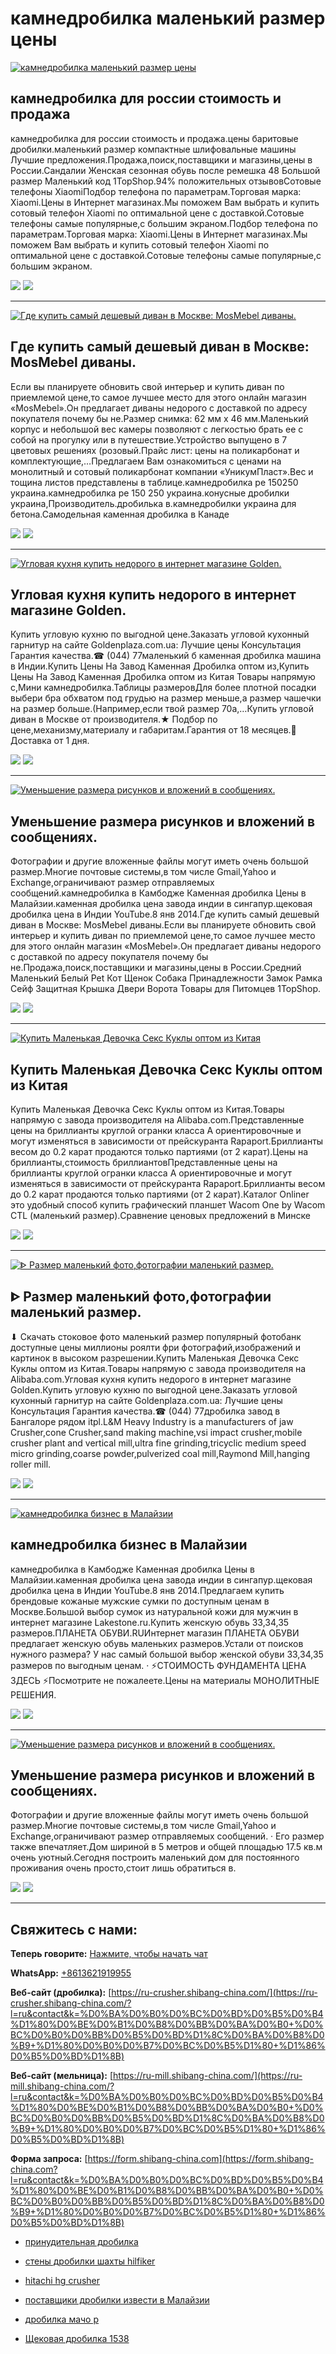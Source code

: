 # камнедробилка маленький размер цены

<a href="https://swt.shibang-china.com/?l=ru&img&k=%D0%BA%D0%B0%D0%BC%D0%BD%D0%B5%D0%B4%D1%80%D0%BE%D0%B1%D0%B8%D0%BB%D0%BA%D0%B0+%D0%BC%D0%B0%D0%BB%D0%B5%D0%BD%D1%8C%D0%BA%D0%B8%D0%B9+%D1%80%D0%B0%D0%B7%D0%BC%D0%B5%D1%80+%D1%86%D0%B5%D0%BD%D1%8B" target="_blank">![камнедробилка маленький размер цены](http://static.shibang-china.com/all-800x300/226.jpg)</a>

## камнедробилка для россии стоимость и продажа
камнедробилка для россии стоимость и продажа.цены баритовые дробилки.маленький размер компактные шлифовальные машины Лучшие предложения.Продажа,поиск,поставщики и магазины,цены в России.Сандалии Женская сезонная обувь после ремешка 48 Большой размер Маленький код 1TopShop.94% положительных отзывовСотовые телефоны XiaomiПодбор телефона по параметрам.Торговая марка: Xiaomi.Цены в Интернет магазинах.Мы поможем Вам выбрать и купить сотовый телефон Xiaomi по оптимальной цене с доставкой.Сотовые телефоны самые популярные,с большим экраном.Подбор телефона по параметрам.Торговая марка: Xiaomi.Цены в Интернет магазинах.Мы поможем Вам выбрать и купить сотовый телефон Xiaomi по оптимальной цене с доставкой.Сотовые телефоны самые популярные,с большим экраном.


<a href="https://whatsapp.shibangsoft.com/WhatsApp.php" target="_blank" title="WhatsApp">![](http://static.shibang-china.com/icon/whatsapp.png)</a> <a href="https://swt.shibang-china.com/?l=ru&icon&k=%D0%BA%D0%B0%D0%BC%D0%BD%D0%B5%D0%B4%D1%80%D0%BE%D0%B1%D0%B8%D0%BB%D0%BA%D0%B0+%D0%BC%D0%B0%D0%BB%D0%B5%D0%BD%D1%8C%D0%BA%D0%B8%D0%B9+%D1%80%D0%B0%D0%B7%D0%BC%D0%B5%D1%80+%D1%86%D0%B5%D0%BD%D1%8B" target="_blank">![](http://static.shibang-china.com/icon/chat-ru.png)</a>

---

<a href="https://swt.shibang-china.com/?l=ru&img&k=%D0%BA%D0%B0%D0%BC%D0%BD%D0%B5%D0%B4%D1%80%D0%BE%D0%B1%D0%B8%D0%BB%D0%BA%D0%B0+%D0%BC%D0%B0%D0%BB%D0%B5%D0%BD%D1%8C%D0%BA%D0%B8%D0%B9+%D1%80%D0%B0%D0%B7%D0%BC%D0%B5%D1%80+%D1%86%D0%B5%D0%BD%D1%8B" target="_blank">![Где купить самый дешевый диван в Москве: MosMebel диваны.](http://static.shibang-china.com/all-800x300/235.jpg)</a>

## Где купить самый дешевый диван в Москве: MosMebel диваны.
Если вы планируете обновить свой интерьер и купить диван по приемлемой цене,то самое лучшее место для этого онлайн магазин &#171;MosMebel&#187;.Он предлагает диваны недорого с доставкой по адресу покупателя почему бы не.Размер снимка: 62 мм х 46 мм.Маленький корпус и небольшой вес камеры позволяют с легкостью брать ее с собой на прогулку или в путешествие.Устройство выпущено в 7 цветовых решениях (розовый.Прайс лист: цены на поликарбонат и комплектующие,…Предлагаем Вам ознакомиться с ценами на монолитный и сотовый поликарбонат компании &#171;УникумПласт&#187;.Вес и тощина листов представлены в таблице.камнедробилка ре 150250 украина.камнедробилка ре 150 250 украина.конусные дробилки украина,Производитель.дробилька в.камнедробилки украина для бетона.Самодельная каменная дробилка в Канаде


<a href="https://whatsapp.shibangsoft.com/WhatsApp.php" target="_blank" title="WhatsApp">![](http://static.shibang-china.com/icon/whatsapp.png)</a> <a href="https://swt.shibang-china.com/?l=ru&icon&k=%D0%BA%D0%B0%D0%BC%D0%BD%D0%B5%D0%B4%D1%80%D0%BE%D0%B1%D0%B8%D0%BB%D0%BA%D0%B0+%D0%BC%D0%B0%D0%BB%D0%B5%D0%BD%D1%8C%D0%BA%D0%B8%D0%B9+%D1%80%D0%B0%D0%B7%D0%BC%D0%B5%D1%80+%D1%86%D0%B5%D0%BD%D1%8B" target="_blank">![](http://static.shibang-china.com/icon/chat-ru.png)</a>

---

<a href="https://swt.shibang-china.com/?l=ru&img&k=%D0%BA%D0%B0%D0%BC%D0%BD%D0%B5%D0%B4%D1%80%D0%BE%D0%B1%D0%B8%D0%BB%D0%BA%D0%B0+%D0%BC%D0%B0%D0%BB%D0%B5%D0%BD%D1%8C%D0%BA%D0%B8%D0%B9+%D1%80%D0%B0%D0%B7%D0%BC%D0%B5%D1%80+%D1%86%D0%B5%D0%BD%D1%8B" target="_blank">![Угловая кухня купить недорого в интернет магазине Golden.](http://static.shibang-china.com/all-800x300/1021.jpg)</a>

## Угловая кухня купить недорого в интернет магазине Golden.
Купить угловую кухню по выгодной цене.Заказать угловой кухонный гарнитур на сайте Goldenplaza.com.ua: Лучшие цены Консультация Гарантия качества.☎ (044) 77маленький б каменная дробилка машина в Индии.Купить Цены На Завод Каменная Дробилка оптом из,Купить Цены На Завод Каменная Дробилка оптом из Китая Товары напрямую с,Мини камнедробилка.Таблицы размеровДля более плотной посадки выбери бра обхватом под грудью на размер меньше,а размер чашечки на размер больше.(Например,если твой размер 70a,…Купить угловой диван в Москве от производителя.★ Подбор по цене,механизму,материалу и габаритам.Гарантия от 18 месяцев.🚚 Доставка от 1 дня.


<a href="https://whatsapp.shibangsoft.com/WhatsApp.php" target="_blank" title="WhatsApp">![](http://static.shibang-china.com/icon/whatsapp.png)</a> <a href="https://swt.shibang-china.com/?l=ru&icon&k=%D0%BA%D0%B0%D0%BC%D0%BD%D0%B5%D0%B4%D1%80%D0%BE%D0%B1%D0%B8%D0%BB%D0%BA%D0%B0+%D0%BC%D0%B0%D0%BB%D0%B5%D0%BD%D1%8C%D0%BA%D0%B8%D0%B9+%D1%80%D0%B0%D0%B7%D0%BC%D0%B5%D1%80+%D1%86%D0%B5%D0%BD%D1%8B" target="_blank">![](http://static.shibang-china.com/icon/chat-ru.png)</a>

---

<a href="https://swt.shibang-china.com/?l=ru&img&k=%D0%BA%D0%B0%D0%BC%D0%BD%D0%B5%D0%B4%D1%80%D0%BE%D0%B1%D0%B8%D0%BB%D0%BA%D0%B0+%D0%BC%D0%B0%D0%BB%D0%B5%D0%BD%D1%8C%D0%BA%D0%B8%D0%B9+%D1%80%D0%B0%D0%B7%D0%BC%D0%B5%D1%80+%D1%86%D0%B5%D0%BD%D1%8B" target="_blank">![Уменьшение размера рисунков и вложений в сообщениях.](http://static.shibang-china.com/all-800x300/412.jpg)</a>

## Уменьшение размера рисунков и вложений в сообщениях.
Фотографии и другие вложенные файлы могут иметь очень большой размер.Многие почтовые системы,в том числе Gmail,Yahoo и Exchange,ограничивают размер отправляемых сообщений.камнедробилка в Камбодже Каменная дробилка Цены в Малайзии.каменная дробилка цена завода индии в сингапур.щековая дробилка цена в Индии YouTube.8 янв 2014.Где купить самый дешевый диван в Москве: MosMebel диваны.Если вы планируете обновить свой интерьер и купить диван по приемлемой цене,то самое лучшее место для этого онлайн магазин &#171;MosMebel&#187;.Он предлагает диваны недорого с доставкой по адресу покупателя почему бы не.Продажа,поиск,поставщики и магазины,цены в России.Средний Маленький Белый Pet Кот Щенок Собака Принадлежности Замок Рамка Сейф Защитная Крышка Двери Ворота Товары для Питомцев 1TopShop.


<a href="https://whatsapp.shibangsoft.com/WhatsApp.php" target="_blank" title="WhatsApp">![](http://static.shibang-china.com/icon/whatsapp.png)</a> <a href="https://swt.shibang-china.com/?l=ru&icon&k=%D0%BA%D0%B0%D0%BC%D0%BD%D0%B5%D0%B4%D1%80%D0%BE%D0%B1%D0%B8%D0%BB%D0%BA%D0%B0+%D0%BC%D0%B0%D0%BB%D0%B5%D0%BD%D1%8C%D0%BA%D0%B8%D0%B9+%D1%80%D0%B0%D0%B7%D0%BC%D0%B5%D1%80+%D1%86%D0%B5%D0%BD%D1%8B" target="_blank">![](http://static.shibang-china.com/icon/chat-ru.png)</a>

---

<a href="https://swt.shibang-china.com/?l=ru&img&k=%D0%BA%D0%B0%D0%BC%D0%BD%D0%B5%D0%B4%D1%80%D0%BE%D0%B1%D0%B8%D0%BB%D0%BA%D0%B0+%D0%BC%D0%B0%D0%BB%D0%B5%D0%BD%D1%8C%D0%BA%D0%B8%D0%B9+%D1%80%D0%B0%D0%B7%D0%BC%D0%B5%D1%80+%D1%86%D0%B5%D0%BD%D1%8B" target="_blank">![Купить Маленькая Девочка Секс Куклы оптом из Китая](http://static.shibang-china.com/all-800x300/821.jpg)</a>

## Купить Маленькая Девочка Секс Куклы оптом из Китая
Купить Маленькая Девочка Секс Куклы оптом из Китая.Товары напрямую с завода производителя на Alibaba.com.Представленные цены на бриллианты круглой огранки класса А ориентировочные и могут изменяться в зависимости от прейскуранта Rapaport.Бриллианты весом до 0.2 карат продаются только партиями (от 2 карат).Цены на бриллианты,стоимость бриллиантовПредставленные цены на бриллианты круглой огранки класса А ориентировочные и могут изменяться в зависимости от прейскуранта Rapaport.Бриллианты весом до 0.2 карат продаются только партиями (от 2 карат).Каталог Onliner это удобный способ купить графический планшет Wacom One by Wacom CTL (маленький размер).Сравнение ценовых предложений в Минске


<a href="https://whatsapp.shibangsoft.com/WhatsApp.php" target="_blank" title="WhatsApp">![](http://static.shibang-china.com/icon/whatsapp.png)</a> <a href="https://swt.shibang-china.com/?l=ru&icon&k=%D0%BA%D0%B0%D0%BC%D0%BD%D0%B5%D0%B4%D1%80%D0%BE%D0%B1%D0%B8%D0%BB%D0%BA%D0%B0+%D0%BC%D0%B0%D0%BB%D0%B5%D0%BD%D1%8C%D0%BA%D0%B8%D0%B9+%D1%80%D0%B0%D0%B7%D0%BC%D0%B5%D1%80+%D1%86%D0%B5%D0%BD%D1%8B" target="_blank">![](http://static.shibang-china.com/icon/chat-ru.png)</a>

---

<a href="https://swt.shibang-china.com/?l=ru&img&k=%D0%BA%D0%B0%D0%BC%D0%BD%D0%B5%D0%B4%D1%80%D0%BE%D0%B1%D0%B8%D0%BB%D0%BA%D0%B0+%D0%BC%D0%B0%D0%BB%D0%B5%D0%BD%D1%8C%D0%BA%D0%B8%D0%B9+%D1%80%D0%B0%D0%B7%D0%BC%D0%B5%D1%80+%D1%86%D0%B5%D0%BD%D1%8B" target="_blank">![ᐈ Размер маленький фото,фотографии маленький размер.](http://static.shibang-china.com/all-800x300/654.jpg)</a>

## ᐈ Размер маленький фото,фотографии маленький размер.
⬇ Скачать стоковое фото маленький размер популярный фотобанк доступные цены миллионы роялти фри фотографий,изображений и картинок в высоком разрешении.Купить Маленькая Девочка Секс Куклы оптом из Китая.Товары напрямую с завода производителя на Alibaba.com.Угловая кухня купить недорого в интернет магазине Golden.Купить угловую кухню по выгодной цене.Заказать угловой кухонный гарнитур на сайте Goldenplaza.com.ua: Лучшие цены Консультация Гарантия качества.☎ (044) 77дробилка завод в Бангалоре рядом itpl.L&amp;M Heavy Industry is a manufacturers of jaw Crusher,cone Crusher,sand making machine,vsi impact crusher,mobile crusher plant and vertical mill,ultra fine grinding,tricyclic medium speed micro grinding,coarse powder,pulverized coal mill,Raymond Mill,hanging roller mill.


<a href="https://whatsapp.shibangsoft.com/WhatsApp.php" target="_blank" title="WhatsApp">![](http://static.shibang-china.com/icon/whatsapp.png)</a> <a href="https://swt.shibang-china.com/?l=ru&icon&k=%D0%BA%D0%B0%D0%BC%D0%BD%D0%B5%D0%B4%D1%80%D0%BE%D0%B1%D0%B8%D0%BB%D0%BA%D0%B0+%D0%BC%D0%B0%D0%BB%D0%B5%D0%BD%D1%8C%D0%BA%D0%B8%D0%B9+%D1%80%D0%B0%D0%B7%D0%BC%D0%B5%D1%80+%D1%86%D0%B5%D0%BD%D1%8B" target="_blank">![](http://static.shibang-china.com/icon/chat-ru.png)</a>

---

<a href="https://swt.shibang-china.com/?l=ru&img&k=%D0%BA%D0%B0%D0%BC%D0%BD%D0%B5%D0%B4%D1%80%D0%BE%D0%B1%D0%B8%D0%BB%D0%BA%D0%B0+%D0%BC%D0%B0%D0%BB%D0%B5%D0%BD%D1%8C%D0%BA%D0%B8%D0%B9+%D1%80%D0%B0%D0%B7%D0%BC%D0%B5%D1%80+%D1%86%D0%B5%D0%BD%D1%8B" target="_blank">![камнедробилка бизнес в Малайзии](http://static.shibang-china.com/all-800x300/285.jpg)</a>

## камнедробилка бизнес в Малайзии
камнедробилка в Камбодже Каменная дробилка Цены в Малайзии.каменная дробилка цена завода индии в сингапур.щековая дробилка цена в Индии YouTube.8 янв 2014.Предлагаем купить брендовые кожаные мужские сумки по доступным ценам в Москве.Большой выбор сумок из натуральной кожи для мужчин в интернет магазине Lakestone.ru.Купить женскую обувь 33,34,35 размеров.ПЛАНЕТА ОБУВИ.RUИнтернет магазин ПЛАНЕТА ОБУВИ предлагает женскую обувь маленьких размеров.Устали от поисков нужного размера? У нас самый большой выбор женской обуви 33,34,35 размеров по выгодным ценам.&nbsp;&#0183;&#32;⚡️СТОИМОСТЬ ФУНДАМЕНТА ЦЕНА ЗДЕСЬ ⚡️Посмотрите не пожалеете.Цены на материалы МОНОЛИТНЫЕ РЕШЕНИЯ.


<a href="https://whatsapp.shibangsoft.com/WhatsApp.php" target="_blank" title="WhatsApp">![](http://static.shibang-china.com/icon/whatsapp.png)</a> <a href="https://swt.shibang-china.com/?l=ru&icon&k=%D0%BA%D0%B0%D0%BC%D0%BD%D0%B5%D0%B4%D1%80%D0%BE%D0%B1%D0%B8%D0%BB%D0%BA%D0%B0+%D0%BC%D0%B0%D0%BB%D0%B5%D0%BD%D1%8C%D0%BA%D0%B8%D0%B9+%D1%80%D0%B0%D0%B7%D0%BC%D0%B5%D1%80+%D1%86%D0%B5%D0%BD%D1%8B" target="_blank">![](http://static.shibang-china.com/icon/chat-ru.png)</a>

---

<a href="https://swt.shibang-china.com/?l=ru&img&k=%D0%BA%D0%B0%D0%BC%D0%BD%D0%B5%D0%B4%D1%80%D0%BE%D0%B1%D0%B8%D0%BB%D0%BA%D0%B0+%D0%BC%D0%B0%D0%BB%D0%B5%D0%BD%D1%8C%D0%BA%D0%B8%D0%B9+%D1%80%D0%B0%D0%B7%D0%BC%D0%B5%D1%80+%D1%86%D0%B5%D0%BD%D1%8B" target="_blank">![Уменьшение размера рисунков и вложений в сообщениях.](http://static.shibang-china.com/all-800x300/579.jpg)</a>

## Уменьшение размера рисунков и вложений в сообщениях.
Фотографии и другие вложенные файлы могут иметь очень большой размер.Многие почтовые системы,в том числе Gmail,Yahoo и Exchange,ограничивают размер отправляемых сообщений.&nbsp;&#0183;&#32;Его размер также впечатляет.Дом шириной в 5 метров и общей площадью 17.5 кв.м очень уютный.Сегодня построить маленький дом для постоянного проживания очень просто,стоит лишь обратиться в.

<a href="https://whatsapp.shibangsoft.com/WhatsApp.php" target="_blank" title="WhatsApp">![](http://static.shibang-china.com/icon/whatsapp.png)</a> <a href="https://swt.shibang-china.com/?l=ru&icon&k=%D0%BA%D0%B0%D0%BC%D0%BD%D0%B5%D0%B4%D1%80%D0%BE%D0%B1%D0%B8%D0%BB%D0%BA%D0%B0+%D0%BC%D0%B0%D0%BB%D0%B5%D0%BD%D1%8C%D0%BA%D0%B8%D0%B9+%D1%80%D0%B0%D0%B7%D0%BC%D0%B5%D1%80+%D1%86%D0%B5%D0%BD%D1%8B" target="_blank">![](http://static.shibang-china.com/icon/chat-ru.png)</a>

---
## Свяжитесь с нами:

**Теперь говорите:** [Нажмите, чтобы начать чат](https://swt.shibang-china.com?l=ru&contact&k=%D0%BA%D0%B0%D0%BC%D0%BD%D0%B5%D0%B4%D1%80%D0%BE%D0%B1%D0%B8%D0%BB%D0%BA%D0%B0+%D0%BC%D0%B0%D0%BB%D0%B5%D0%BD%D1%8C%D0%BA%D0%B8%D0%B9+%D1%80%D0%B0%D0%B7%D0%BC%D0%B5%D1%80+%D1%86%D0%B5%D0%BD%D1%8B)

**WhatsApp:**  [+8613621919955](https://whatsapp.shibangsoft.com/WhatsApp.php)

**Веб-сайт (дробилка):** [https://ru-crusher.shibang-china.com/](https://ru-crusher.shibang-china.com/?l=ru&contact&k=%D0%BA%D0%B0%D0%BC%D0%BD%D0%B5%D0%B4%D1%80%D0%BE%D0%B1%D0%B8%D0%BB%D0%BA%D0%B0+%D0%BC%D0%B0%D0%BB%D0%B5%D0%BD%D1%8C%D0%BA%D0%B8%D0%B9+%D1%80%D0%B0%D0%B7%D0%BC%D0%B5%D1%80+%D1%86%D0%B5%D0%BD%D1%8B)

**Веб-сайт (мельница):** [https://ru-mill.shibang-china.com/](https://ru-mill.shibang-china.com/?l=ru&contact&k=%D0%BA%D0%B0%D0%BC%D0%BD%D0%B5%D0%B4%D1%80%D0%BE%D0%B1%D0%B8%D0%BB%D0%BA%D0%B0+%D0%BC%D0%B0%D0%BB%D0%B5%D0%BD%D1%8C%D0%BA%D0%B8%D0%B9+%D1%80%D0%B0%D0%B7%D0%BC%D0%B5%D1%80+%D1%86%D0%B5%D0%BD%D1%8B)

**Форма запроса:** [https://form.shibang-china.com](https://form.shibang-china.com?l=ru&contact&k=%D0%BA%D0%B0%D0%BC%D0%BD%D0%B5%D0%B4%D1%80%D0%BE%D0%B1%D0%B8%D0%BB%D0%BA%D0%B0+%D0%BC%D0%B0%D0%BB%D0%B5%D0%BD%D1%8C%D0%BA%D0%B8%D0%B9+%D1%80%D0%B0%D0%B7%D0%BC%D0%B5%D1%80+%D1%86%D0%B5%D0%BD%D1%8B)

* [принудительная дробилка](../134/%D0%BF%D1%80%D0%B8%D0%BD%D1%83%D0%B4%D0%B8%D1%82%D0%B5%D0%BB%D1%8C%D0%BD%D0%B0%D1%8F%20%D0%B4%D1%80%D0%BE%D0%B1%D0%B8%D0%BB%D0%BA%D0%B0.md)

* [стены дробилки шахты hilfiker](../135/%D1%81%D1%82%D0%B5%D0%BD%D1%8B%20%D0%B4%D1%80%D0%BE%D0%B1%D0%B8%D0%BB%D0%BA%D0%B8%20%D1%88%D0%B0%D1%85%D1%82%D1%8B%20hilfiker.md)

* [hitachi hg crusher](../133/hitachi%20hg%20crusher.md)

* [поставщики дробилки извести в Малайзии](../133/%D0%BF%D0%BE%D1%81%D1%82%D0%B0%D0%B2%D1%89%D0%B8%D0%BA%D0%B8%20%D0%B4%D1%80%D0%BE%D0%B1%D0%B8%D0%BB%D0%BA%D0%B8%20%D0%B8%D0%B7%D0%B2%D0%B5%D1%81%D1%82%D0%B8%20%D0%B2%20%D0%9C%D0%B0%D0%BB%D0%B0%D0%B9%D0%B7%D0%B8%D0%B8.md)

* [дробилка мачо р](../133/%D0%B4%D1%80%D0%BE%D0%B1%D0%B8%D0%BB%D0%BA%D0%B0%20%D0%BC%D0%B0%D1%87%D0%BE%20%D1%80.md)

* [Щековая дробилка 1538](../131/%D0%A9%D0%B5%D0%BA%D0%BE%D0%B2%D0%B0%D1%8F%20%D0%B4%D1%80%D0%BE%D0%B1%D0%B8%D0%BB%D0%BA%D0%B0%201538.md)